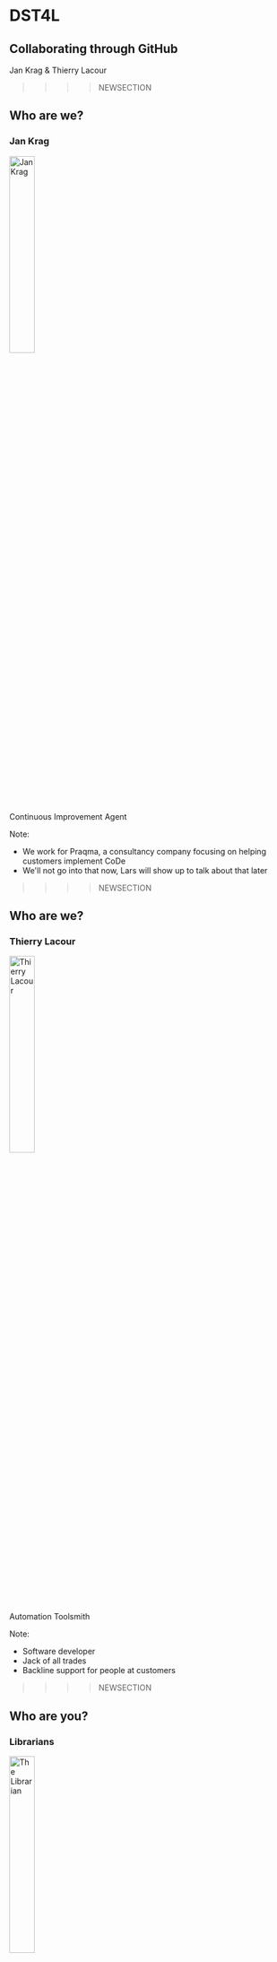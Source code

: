 # DST4L
## Collaborating through GitHub
Jan Krag & Thierry Lacour

>>>>NEWSECTION
## Who are we?
### Jan Krag
<img src="img/jan.png" alt="Jan Krag" width="30%"/>
<br />Continuous Improvement Agent

Note:
* We work for Praqma, a consultancy company focusing on helping customers implement CoDe
* We'll not go into that now, Lars will show up to talk about that later
                  
>>>>NEWSECTION
## Who are we?
### Thierry Lacour
<img src="img/thierry.png" alt="Thierry Lacour" width="30%"/>
<br />Automation Toolsmith

Note:
* Software developer
* Jack of all trades
* Backline support for people at customers 

>>>>NEWSECTION
## Who are you?
### Librarians
<img src="img/librarian.jpg" alt="The Librarian" width="30%"/>
<br />Not our typical audience!

Note:
* We usually train software developers
* The training topic is also very "devy"
* Interested to see:
  * Your reaction
  * Your ideas
* If you're confused about the picture, it's from "The Librarian" movies, which I like more than I should.

>>>>NEWSECTION
## Roadmap
* Introduction to GitHub
* The GitHub Flow
* A local GitHub
* GitHub Pages

>>>>NEWSECTION
# Introduction to GitHub

>>>>NEWSECTION
## Quick intro
What is ...

Git?
<br />GitHub?
<br />A repository?

Note:
* Git is technology used to version files.
  * Git manages versions and allows for easy comparison/rollback/etc.
* GitHub is a collaboration platform built around Git
  * Big community, very popular, lots of successful open source projects
* The repository is the entity around which collaboration happens
  * It's the file store for a single project or component, etc.
  * Work, discussions and file changes happen in the scope of a repository

>>>>NEWSECTION
## Exploring a repository
Visit [github.com/Praqma/praqma.com](https://github.com/Praqma/praqma.com)

Note:
* Visit the [praqma.com](https://github.com/Praqma/praqma.com) repo
* `Code` 
  * repository bulk, where you keep all your files and data
* `README.md` 
  * 'Markdown' file rendered on the main page by default
  * Make sure you hand out MD cheat sheets 
* `Issues` 
  * The heart of collaboration & communication, where you manage work/report problems, etc.
* `Projects` 
  * A means to organize/plan your issues 
* `Pull Request` 
  * Pull requests are for proposing changes to the repo, owners can merge them in
* `Wiki` 
  * A place to hold documentation for your repo
* `Pulse` and `Graphs` 
  * Dashboards and useful data of your project
* `Settings` 
  * You don't see this unless you're an owner or admin  

>>>>NEWSECTION
## Team up!

* 3-4 members
* a team name
* a team captain

Note:
* Team captain announces their team name

>>>>NEWSECTION
## Setup
* Log in to [github.com](github.com)
* Visit [github.com/praqma-training/dst4l](github.com/praqma-training/dst4l)
* Head over to **Issues**
* Comment on the issue thread!
                           
Note:
* Now that you're teamed up, let's do some setup.
* Head over to the training repo and comment an the issue there.
* Anyone can create issues and comment on existing ones.
* But you have to be a collaborator to make any changes to the repository.
* Comment on the issue and we'll add you as a collaborator.
* **SETUP:** Add everyone as collaborators
 
>>>>NEWSECTION
## You've got mail!

Now is a good time to talk about:
* Thread subscription
* Repository watching

Note:
* Now that you've all gotten a bunch of emails, let's talk about controlling notifications
* GitHub sends you notifications of:
  * Issue threads you're subscribed to
  * Repositories you're watching
  * By default, you watch repositories you join (changed in profile settings)
* You can unsubscribe from issue threads
* You can unwatch repositories
* **DEMO:** Unwatch and unsubscribe from thread/repositories
* **DEMO:** Change notification settings in GitHub profile

>>>>NEWSECTION
## Our first commit

Create a new file in the repository:
<br />**`team-name/member-name-bio.md`**

Tell us a bit about yourself!

Note:
* Explain that `foo/bar.md` creates a `bar.md` file in a `foo` directory
* Feel free to use Markdown to spice up your bio!
  * **Make sure the cheat sheets are handed out.**
* Write a nice message when committing the file to the repository!
* **When they're done:**
  * Go to the commit graph
  * Explain commits
    * Creates a safe rollback point for us.
    * Allows us to see our repo at a specific point in time.
    * Even allows us to rollback specific commits 

>>>>NEWSECTION 
## A quick recap

Git(Hub)<br />
Repositories<br />
Collaborators<br />
Issues<br />
Notifications<br />       
    
Note:
* GitHub is a collaboration platform around Git
* Git is a versioning control system used for managing file versions
* Repositories are the heart of a project, they hold the files and are the scope of issues
* Issues are discussion threads for problems/tasks to work on
* Notifications are eager to give you updates on issues, but don't get flooded by them!

>>>>NEWSECTION
# The GitHub Flow
                                    
>>>>NEWSECTION
## Setup

**Captains**
<br />Create a team repository

**Members**
<br />Go to your team repository
 
Note:
So let's create a repository
 * Create a repository yourself
 * Include a README file, handwave it for now
 * Have team captain create a repo

>>>>NEWSECTION
## Setup

**Members**
<br />Create an issue: <br />`"Add me as a collaborator!"`

**Captains**
* Add your members as collaborators
* Resolve their issue

Note:
* Issues are what drives work
* They describe problems, tasks, etc.
* Anyone can create issues on any repository
* Collaborators can make changes, branches and merge in PR's
* **DEMO:** (Jan) creates an issue to add Jan as collaborator
* Create an issue for your team captain add you as collaborator
* **DEMO:** Add Jan as collaborator to your demo repo. Resolve the issue   
* Team captain, add them in the settings page and resolve the issues!   

>>>>NEWSECTION 
## Go with the flow

## **[The GitHub Flow](https://guides.github.com/introduction/flow/)**

Note:
* Before we start working, let us propose a nice workflow
* Workflow promoted by GitHub themselves
* Let's take a quick peek
* **DEMO:** Go through GH Flow
* It focuses on tying your work to issues and promotes discussion of the changes you're making
* Let's do some work following this flow

>>>>NEWSECTION                                                                                                                                                      
## Propose a change!

* Choose an animal _(may be extinct)_
* Create an issue
  * `"Add my-animal"`
* Assign yourself

Note:
* Again, issues drive work, so let's get started.
* Pick any animal and create an issue to add that animal to your repository
* Assign yourself to the issue
* **DEMO:** Create an issue:
  * Title: Add sheep 
  * Content: 
    <br />Add sheep to our catalogue of critters:
    <br /> - [] Create a branch
    <br /> - [] Add a file with ASCII art
    <br /> - [] Commit the file
    <br /> - [] Open a PR
    <br /> - [] Discuss changes
    <br /> - [] Tweak changes
    <br /> - [] Merge PR
  * Demonstrate markdown for headers, checkboxes, etc.
    * Toolbar
    * `Preview`
  * Assign the issue to a yourself
  * Add a label  

>>>>NEWSECTION                                                                                                                                                      
## Branch off!

Create a branch:<br />
`my-animal`

Note:                               
* Now we have our issue, let's do some work
* If you work on a branch, your work is isolated and doesn't bother others
* So let's make a branch to do some work
* Briefly discuss "Git Status" toolbar (commits, branches, releases, contributors) 
* **DEMO:** Creating a Branch          
* Create a branch named `thierry-bio`
* Demo what happens when you refresh the page/click on the main repo!
    
>>>>NEWSECTION                                                                                                                                                      
## Do some work!

Create a file for your animal<br />
**`zoo/sheep.txt`**
```
                           .@@@.    "Baaaaahd art."
              .@#@#@#@#@/@/@/@@@     /
            .#@#@#@#@#@#@#@/@'u\   /
          *(|@#@#@#@#@#@#@#@(   \
              @#@#@#@#@#@#@# \ww/
               @#@#@#@#@#@# 
               ) //   | ||
               \ \\   | ||
                \ \\  | \\
                 """   """
```
**!!** Make sure you are on _your_ branch **!!**

Note:
* While we're on our branch, let's create a file
* **DEMO:** Create a file in a folder in the repository
  * `zoo/sheep.md`
  * Commit the file

>>>>NEWSECTION
## Open a pull request!

**Everyone**

* Head over to `branches`
* Open a pull request for your branch
* Reference your issue in the comment
  
Note:
* Now we've done our work, let's share it by opening a pull request
* Pull requests are a great tool for discussing changes and eventually merging them in
* **DEMO:** Creating a Pull Request on GitHub
  * Show `base:` and `compare:` drop downs
  * Reference issue from before "Hey, I did some work on #2"
  * Assign to captain, label as enhancement
  * Create PR  
* Return to original issue and hover over information pane                            

>>>>NEWSECTION
## Collaborate!
 
* Visit eachother's Pull Requests
* Collaborate:
  * Discuss improvements
  * Post ~~mean~~ *nice* comments
  * Tag with emoji's

Note:
* Let's take a look at this PR
* **DEMO**
 * `Conversation` view
 * `Commits` view
 * `Files changed` view
 * Create line comment
   * Add a general comment to the discussion
   * Add :+1: emoji

>>>>NEWSECTION
## Improve!

* Revisit your branch and file
* Improve it using the feedback you received

Note:
* After a healthy discussion on your issue, make some changes!
* **DEMO:** Edit the file based on the pull request comments
  * Show the `Commits` tab
  * Update the issue to discuss your new changes
  * Comment on other people's PR's: Good to go!

>>>>NEWSECTION
## Merge it in!

* Head back to your PR
* Merge in the pull request
* Mention your issue in the comment
  * `"This adds a sheep. Resolves issue #3."`
* Go find your issue

Note:
* So now our changes look really nice
* Let's merge them in!
* When you merge a pull request, the changes you've made get applied to the 'master' branch
  * Rule: Only merge your own pull request. Add :ship: to someone else's PR as example.
* **DEMO:** Merge the pull request, closing the issue in the merge commit
  * Discuss merge dropdown. Squash/Merge vs. default merge.
    * A squash merge 'squashes' your changes into a single commit
      * This deletes the commit history. 
  * IF: Merge attempt failed. 
    * Every time someone merges, GitHub checks for conflicts. 
    * If it doesn't have time to make the checks because of the amount of merges, it'll give us a 'Merge Attempt Failed' dialog. 
  * When it's done, deletes the branch
  * Show the closed issue                                                                            

>>>>NEWSECTION                                                                           
## A quick recap

* Open an issue
* Branch off
* Do some work
* Collaborate
* Merge

Note:
* Go over [the GitHub Flow](https://guides.github.com/introduction/flow/)** again
              
>>>>NEWSECTION
# A local GitHub

>>>>NEWSECTION                                                                           
## A local Git

* UI (GitHub Desktop/gitg)
* Terminal

Note:
- Why Use GitHub Desktop?
  - Everything is the same, except that you can't update multiple files in the same commit.
  - Git is super lightweight and you can work locally completely separate from your remote, and offline, with the entire history.
  - Everyone has a back-up at all times. DVCS.  

>>>>NEWSECTION
## Setting up

Note: 
- Intro to Desktop
  - Tutorial Repo (Encourage them to do this later.)
  - Ensure we are logged in.
    - GitHub Desktop Preferences
    - Accounts
    - Login
      - Don't use @github.com, username will work just fine. 
      - Reiterate. This is not a constant connection. It will only do so when we tell it to. 
      - Update Advanced config information. Email is trainingdemos+githubteacher@github.com  

>>>>NEWSECTION 
Note:
- Basic GitHub Desktop Configuration
  - Git Configuration Levels
  - **DEMO + ACTIVITY:** Set basic config  

>>>>NEWSECTION         
Note:
- Cloning a Repository
  - Why we clone
    - Add assumes that you have a local repo and want to look at it using GH Desktop.
    - Create assumes you want to create a repo on your local machine.
    - Clone looks at all of the repos that we have access to. Filter to find the repo that we're looking for.
  - **DEMO:** Clone the repository
    - Click through and demo all changes on visualization tool.
    - Go over "Sync". Makes sure what we're working on is the most recent version.
    - Shows user, time, commit ID, revert, etc.
    - Introduce what we're doing. Return to GitHub flow diagram. Begin again.
    - Create branch on Desktop called `githubteacher-desktop`
      - Typically branch from master.
  - **LAB:** Learner clones the repo and switches to their branch  

>>>>NEWSECTION 
Note:
- Editing Local Files
  - Open and work in Atom
    - No matter where I work on a branch, those changes persist with me.
    - Show branch dialog at bottom of page.
    - Make changes to original file.
    - You can't use Desktop to edit files, you have to use a text editor.
  
>>>>NEWSECTION 
Note:
- Advanced Commits
  - Explain the two stage commit on document on desktop. 
  - **DEMO:** Commit the changes
    - Show un-synced changes. <-- Note the icon differences on the Desktop and un-synced tab.
    - Discuss local vs. remote operations.
    - Create a PR using the button. Allowed to @ mention again.
    - Navigate to .com and you can see multiple commits. 
    - Show file on master without changes
    - Show file on branch with changes
  - **LAB:** Learner edits, saves, and commits file
    - Make two changes to original file and add them as separate commits.
    - Add two files to a commit.  

>>>>NEWSECTION 
Note:
- Publishing Changes
  - Explain publish/sync
  - **DEMO:** Publish changes
    - Create a PR from published changes
  - **LAB:** Learner publishes changes and creates a PR
  - Merge PR
  - Sync again

>>>>NEWSECTION 
Note:
### Merge Conflicts
  - Create a new branch, called conflict-branch.
  - Make changes to your original file.
  - Return to master, make changes to master.
  - Start a PR between master and conflict-branch.
  - Note issue, create PR anyways.
  - Return to Desktop
  - Switch to conflict branch
  - Update from Master button (creates a merge locally)
  - Open with editor.
  - Resolve conflict.
  - Return to desktop. Submit commit.
  - Return to .com, complete PR
  - Discuss merge conflict principles

>>>>NEWSECTION                        
Note:
### Managing Projects on GitHub
- Using pulse
- Using graphs
  - Network shows branches
  - Members shows forks
- Star (bookmarks + showcases)
- Explore (showcases)
